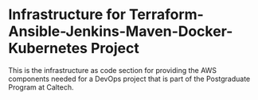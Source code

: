 # Infrastructure for Terraform-Ansible-Jenkins-Maven-Docker-Kubernetes Project

This is the infrastructure as code section for providing the AWS components needed for a DevOps project that is part of the Postgraduate Program at Caltech.
